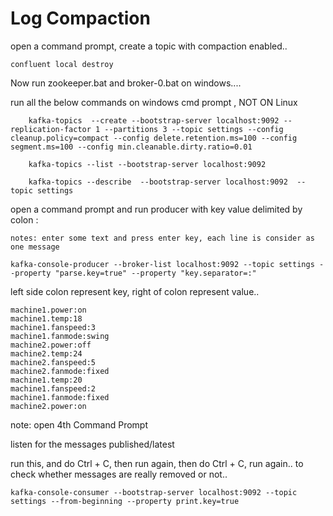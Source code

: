 # Log Compaction

open a command prompt, create a topic with compaction enabled.. 

```
confluent local destroy
```

Now run zookeeper.bat and broker-0.bat on windows....

run all the below commands on windows cmd prompt , NOT ON Linux
 
```
    kafka-topics  --create --bootstrap-server localhost:9092 --replication-factor 1 --partitions 3 --topic settings --config cleanup.policy=compact --config delete.retention.ms=100 --config segment.ms=100 --config min.cleanable.dirty.ratio=0.01   
```

```
    kafka-topics --list --bootstrap-server localhost:9092
```    
   
```    
    kafka-topics --describe  --bootstrap-server localhost:9092  --topic settings
```


open a command prompt and run producer with key value delimited by colon :

```
notes: enter some text and press enter key, each line is consider as one message

kafka-console-producer --broker-list localhost:9092 --topic settings --property "parse.key=true" --property "key.separator=:"
```

left side colon represent key, right of colon represent value.. 

```
machine1.power:on
machine1.temp:18
machine1.fanspeed:3
machine1.fanmode:swing
machine2.power:off
machine2.temp:24
machine2.fanspeed:5
machine2.fanmode:fixed
machine1.temp:20
machine1.fanspeed:2
machine1.fanmode:fixed
machine2.power:on
```


note: open 4th Command Prompt

listen for the messages published/latest

run this, and do Ctrl + C, then run again, then do Ctrl + C, run again.. to check whether messages are really removed or not..
 

```
kafka-console-consumer --bootstrap-server localhost:9092 --topic settings --from-beginning --property print.key=true
```
